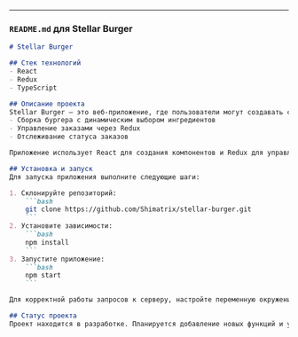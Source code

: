 
---

### `README.md` для **Stellar Burger**

```markdown
# Stellar Burger

## Стек технологий
- React
- Redux
- TypeScript

## Описание проекта
Stellar Burger — это веб-приложение, где пользователи могут создавать собственные бургеры из доступных ингредиентов и оформлять заказы. Основные возможности включают:
- Сборка бургера с динамическим выбором ингредиентов
- Управление заказами через Redux
- Отслеживание статуса заказов

Приложение использует React для создания компонентов и Redux для управления состоянием.

## Установка и запуск
Для запуска приложения выполните следующие шаги:

1. Склонируйте репозиторий:
    ```bash
    git clone https://github.com/Shimatrix/stellar-burger.git
    ```
2. Установите зависимости:
    ```bash
    npm install
    ```
3. Запустите приложение:
    ```bash
    npm start
    ```

Для корректной работы запросов к серверу, настройте переменную окружения `BURGER_API_URL`.

## Статус проекта
Проект находится в разработке. Планируется добавление новых функций и улучшение пользовательского интерфейса.
